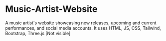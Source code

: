 # Music-Artist-Website
A music artist's website showcasing new releases, upcoming and current performances, and social media accounts. It uses HTML, JS, CSS, Tailwind, Bootstrap, Three.js [Not visible]
